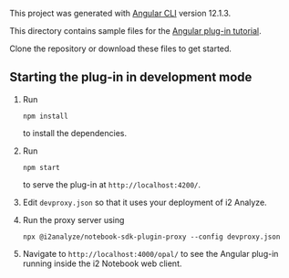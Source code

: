 This project was generated with [Angular CLI](https://github.com/angular/angular-cli) version 12.1.3.

This directory contains sample files for the [Angular plug-in tutorial](https://i2group.github.io/notebook-sdk/guide/tutorials/angular-plugin.html).

Clone the repository or download these files to get started.

## Starting the plug-in in development mode

1. Run

   ```
   npm install
   ```

   to install the dependencies.

1. Run

   ```
   npm start
   ```

   to serve the plug-in at `http://localhost:4200/`.

1. Edit `devproxy.json` so that it uses your deployment of i2 Analyze.

1. Run the proxy server using

   ```
   npx @i2analyze/notebook-sdk-plugin-proxy --config devproxy.json
   ```

1. Navigate to `http://localhost:4000/opal/` to see the Angular plug-in running inside the i2 Notebook web client.
